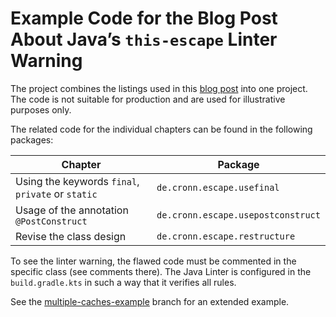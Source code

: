 # Example Code for the Blog Post About Java’s `this-escape` Linter Warning

The project combines the listings used in this [blog post](https://blog.cronn.de/en/java/2024/08/13/this-escape.html)
into one project. The code is not suitable for production and are used for illustrative purposes only.

The related code for the individual chapters can be found in the following packages:

| Chapter                                           | Package                            |
|---------------------------------------------------|------------------------------------|
| Using the keywords `final`, `private` or `static` | `de.cronn.escape.usefinal`         |
| Usage of the annotation `@PostConstruct`          | `de.cronn.escape.usepostconstruct` |
| Revise the class design                           | `de.cronn.escape.restructure`      |

To see the linter warning, the flawed code must be commented in the specific class (see comments there). The Java Linter
is configured in the `build.gradle.kts` in such a way that it verifies all rules.

See the [multiple-caches-example](https://github.com/cronn/this-escape-blog-post-example/tree/multiple-caches-example)
branch for an extended example.